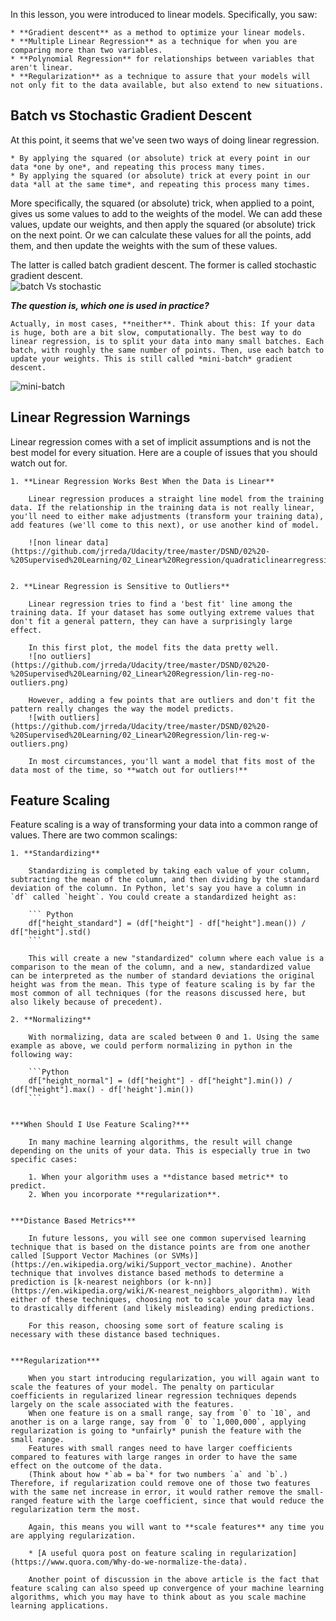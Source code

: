 In this lesson, you were introduced to linear models. Specifically, you saw:  

    * **Gradient descent** as a method to optimize your linear models.  
    * **Multiple Linear Regression** as a technique for when you are comparing more than two variables.  
    * **Polynomial Regression** for relationships between variables that aren't linear.  
    * **Regularization** as a technique to assure that your models will not only fit to the data available, but also extend to new situations.  


## Batch vs Stochastic Gradient Descent

At this point, it seems that we've seen two ways of doing linear regression.   

    * By applying the squared (or absolute) trick at every point in our data *one by one*, and repeating this process many times.  
    * By applying the squared (or absolute) trick at every point in our data *all at the same time*, and repeating this process many times.   

More specifically, the squared (or absolute) trick, when applied to a point, gives us some values to add to the weights of the model. We can add these values, update our weights, and then apply the squared (or absolute) trick on the next point. Or we can calculate these values for all the points, add them, and then update the weights with the sum of these values.  

The latter is called batch gradient descent. The former is called stochastic gradient descent.  
![batch Vs stochastic](https://github.com/jrreda/Udacity/tree/master/DSND/02%20-%20Supervised%20Learning/02_Linear%20Regression/batch-stochastic.png)


***The question is, which one is used in practice?***  

    Actually, in most cases, **neither**. Think about this: If your data is huge, both are a bit slow, computationally. The best way to do linear regression, is to split your data into many small batches. Each batch, with roughly the same number of points. Then, use each batch to update your weights. This is still called *mini-batch* gradient descent.  
![mini-batch](https://github.com/jrreda/Udacity/tree/master/DSND/02%20-%20Supervised%20Learning/02_Linear%20Regression/minibatch.png)  


## Linear Regression Warnings

Linear regression comes with a set of implicit assumptions and is not the best model for every situation. Here are a couple of issues that you should watch out for.  

    1. **Linear Regression Works Best When the Data is Linear**  

        Linear regression produces a straight line model from the training data. If the relationship in the training data is not really linear, you'll need to either make adjustments (transform your training data), add features (we'll come to this next), or use another kind of model.  

        ![non linear data](https://github.com/jrreda/Udacity/tree/master/DSND/02%20-%20Supervised%20Learning/02_Linear%20Regression/quadraticlinearregression.png)


    2. **Linear Regression is Sensitive to Outliers**

        Linear regression tries to find a 'best fit' line among the training data. If your dataset has some outlying extreme values that don't fit a general pattern, they can have a surprisingly large effect.  

        In this first plot, the model fits the data pretty well.  
        ![no outliers](https://github.com/jrreda/Udacity/tree/master/DSND/02%20-%20Supervised%20Learning/02_Linear%20Regression/lin-reg-no-outliers.png)  

        However, adding a few points that are outliers and don't fit the pattern really changes the way the model predicts.  
        ![with outliers](https://github.com/jrreda/Udacity/tree/master/DSND/02%20-%20Supervised%20Learning/02_Linear%20Regression/lin-reg-w-outliers.png)

        In most circumstances, you'll want a model that fits most of the data most of the time, so **watch out for outliers!**



## Feature Scaling

Feature scaling is a way of transforming your data into a common range of values. There are two common scalings:  

    1. **Standardizing**  

        Standardizing is completed by taking each value of your column, subtracting the mean of the column, and then dividing by the standard deviation of the column. In Python, let's say you have a column in `df` called `height`. You could create a standardized height as:  

        ``` Python
        df["height_standard"] = (df["height"] - df["height"].mean()) / df["height"].std()
        ```  

        This will create a new "standardized" column where each value is a comparison to the mean of the column, and a new, standardized value can be interpreted as the number of standard deviations the original height was from the mean. This type of feature scaling is by far the most common of all techniques (for the reasons discussed here, but also likely because of precedent).

    2. **Normalizing**  

        With normalizing, data are scaled between 0 and 1. Using the same example as above, we could perform normalizing in python in the following way:  

        ```Python
        df["height_normal"] = (df["height"] - df["height"].min()) / (df["height"].max() - df['height'].min())
        ```


    ***When Should I Use Feature Scaling?***  

        In many machine learning algorithms, the result will change depending on the units of your data. This is especially true in two specific cases:  

        1. When your algorithm uses a **distance based metric** to predict.  
        2. When you incorporate **regularization**.  


    ***Distance Based Metrics***  

        In future lessons, you will see one common supervised learning technique that is based on the distance points are from one another called [Support Vector Machines (or SVMs)](https://en.wikipedia.org/wiki/Support_vector_machine). Another technique that involves distance based methods to determine a prediction is [k-nearest neighbors (or k-nn)](https://en.wikipedia.org/wiki/K-nearest_neighbors_algorithm). With either of these techniques, choosing not to scale your data may lead to drastically different (and likely misleading) ending predictions.  

        For this reason, choosing some sort of feature scaling is necessary with these distance based techniques.


    ***Regularization***  

        When you start introducing regularization, you will again want to scale the features of your model. The penalty on particular coefficients in regularized linear regression techniques depends largely on the scale associated with the features.  
        When one feature is on a small range, say from `0` to `10`, and another is on a large range, say from `0` to `1,000,000`, applying regularization is going to *unfairly* punish the feature with the small range.  
        Features with small ranges need to have larger coefficients compared to features with large ranges in order to have the same effect on the outcome of the data.  
        (Think about how *`ab = ba`* for two numbers `a` and `b`.) Therefore, if regularization could remove one of those two features with the same net increase in error, it would rather remove the small-ranged feature with the large coefficient, since that would reduce the regularization term the most.  

        Again, this means you will want to **scale features** any time you are applying regularization.   

        * [A useful quora post on feature scaling in regularization](https://www.quora.com/Why-do-we-normalize-the-data).  

        Another point of discussion in the above article is the fact that feature scaling can also speed up convergence of your machine learning algorithms, which you may have to think about as you scale machine learning applications.
    
